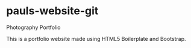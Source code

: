 # pauls-website-git
Photography Portfolio

This is a portfolio website made using HTML5 Boilerplate and Bootstrap. 
